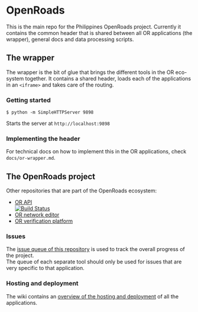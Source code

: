 # OpenRoads
This is the main repo for the Philippines OpenRoads project. Currently it contains the common header that is shared between all OR applications (the wrapper), general docs and data processing scripts.

## The wrapper
The wrapper is the bit of glue that brings the different tools in the OR eco-system together. It contains a shared header, loads each of the applications in an `<iframe>` and takes care of the routing.

### Getting started

```
$ python -m SimpleHTTPServer 9898
```

Starts the server at `http://localhost:9898`

### Implementing the header
For technical docs on how to implement this in the OR applications, check `docs/or-wrapper.md`.

## The OpenRoads project
Other repositories that are part of the OpenRoads ecosystem:

- [OR API](https://github.com/developmentseed/openroads-api)  
[![Build Status](https://magnum.travis-ci.com/developmentseed/openroads-api.svg?token=d4tUG3NhuWNZYSxWndVL&branch=develop)](https://magnum.travis-ci.com/developmentseed/openroads-api)
- [OR network editor](https://github.com/developmentseed/openroads-iD)
- [OR verification platform](https://github.com/developmentseed/openroads-tofix)

### Issues
The [issue queue of this repository](https://github.com/developmentseed/openroads/issues) is used to track the overall progress of the project.  
The queue of each separate tool should only be used for issues that are very specific to that application.

### Hosting and deployment
The wiki contains an [overview of the hosting and deployment](https://github.com/developmentseed/openroads/wiki/Hosting-of-OR-ecosystem) of all the applications.